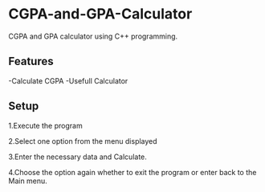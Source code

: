 # CGPA-and-GPA-Calculator
CGPA and GPA calculator using C++ programming.

## Features
-Calculate CGPA
-Usefull Calculator

## Setup

1.Execute the program 

2.Select one option from the menu displayed

3.Enter the necessary data and Calculate.

4.Choose the option again whether to exit the program or enter back to the Main menu.
